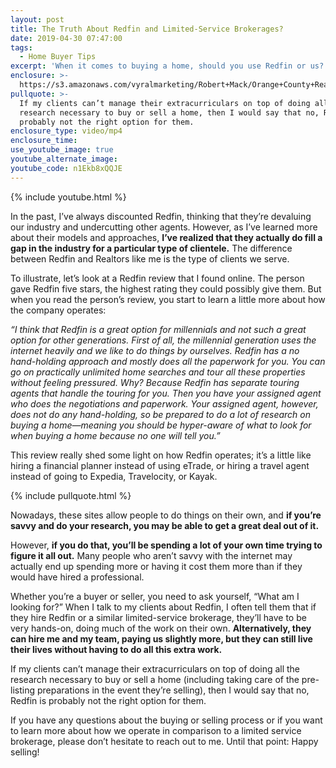 ```yaml
---
layout: post
title: The Truth About Redfin and Limited-Service Brokerages?
date: 2019-04-30 07:47:00
tags:
  - Home Buyer Tips
excerpt: 'When it comes to buying a home, should you use Redfin or us?'
enclosure: >-
  https://s3.amazonaws.com/vyralmarketing/Robert+Mack/Orange+County+Real+Estate+Agent-+The+Truth+About+Redfin+and+Limited-Service+Brokerages_.mp4
pullquote: >-
  If my clients can’t manage their extracurriculars on top of doing all the
  research necessary to buy or sell a home, then I would say that no, Redfin is
  probably not the right option for them.
enclosure_type: video/mp4
enclosure_time:
use_youtube_image: true
youtube_alternate_image:
youtube_code: n1Ekb8xQQJE
---
```


{% include youtube.html %}

In the past, I’ve always discounted Redfin, thinking that they’re devaluing our industry and undercutting other agents. However, as I’ve learned more about their models and approaches, **I’ve realized that they actually do fill a gap in the industry for a particular type of clientele.** The difference between Redfin and Realtors like me is the type of clients we serve.

To illustrate, let’s look at a Redfin review that I found online. The person gave Redfin five stars, the highest rating they could possibly give them. But when you read the person’s review, you start to learn a little more about how the company operates:

*“I think that Redfin is a great option for millennials and not such a great option for other generations. First of all, the millennial generation uses the internet heavily and we like to do things by ourselves. Redfin has a no hand-holding approach and mostly does all the paperwork for you. You can go on practically unlimited home searches and tour all these properties without feeling pressured. Why? Because Redfin has separate touring agents that handle the touring for you. Then you have your assigned agent who does the negotiations and paperwork. Your assigned agent, however, does not do any hand-holding, so be prepared to do a lot of research on buying a home—meaning you should be hyper-aware of what to look for when buying a home because no one will tell you.”*

This review really shed some light on how Redfin operates; it’s a little like hiring a financial planner instead of using eTrade, or hiring a travel agent instead of going to Expedia, Travelocity, or Kayak.

{% include pullquote.html %}

Nowadays, these sites allow people to do things on their own, and **if you’re savvy and do your research, you may be able to get a great deal out of it.**

However, **if you do that, you’ll be spending a lot of your own time trying to figure it all out.** Many people who aren’t savvy with the internet may actually end up spending more or having it cost them more than if they would have hired a professional.

Whether you’re a buyer or seller, you need to ask yourself, “What am I looking for?” When I talk to my clients about Redfin, I often tell them that if they hire Redfin or a similar limited-service brokerage, they’ll have to be very hands-on, doing much of the work on their own. **Alternatively, they can hire me and my team, paying us slightly more, but they can still live their lives without having to do all this extra work.**

If my clients can’t manage their extracurriculars on top of doing all the research necessary to buy or sell a home (including taking care of the pre-listing preparations in the event they’re selling), then I would say that no, Redfin is probably not the right option for them.

If you have any questions about the buying or selling process or if you want to learn more about how we operate in comparison to a limited service brokerage, please don’t hesitate to reach out to me. Until that point: Happy selling\!